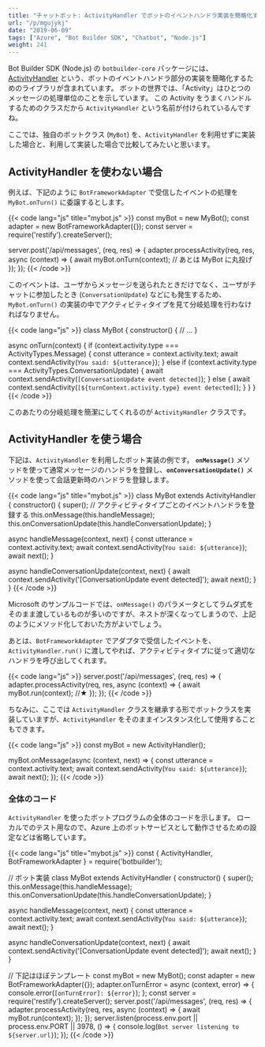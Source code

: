 ```yaml
---
title: "チャットボット: ActivityHandler でボットのイベントハンドラ実装を簡略化する"
url: "/p/mgujykj"
date: "2019-06-09"
tags: ["Azure", "Bot Builder SDK", "Chatbot", "Node.js"]
weight: 241
---
```


Bot Builder SDK (Node.js) の `botbuilder-core` パッケージには、[ActivityHandler](https://github.com/microsoft/botbuilder-js/blob/master/libraries/botbuilder-core/src/activityHandler.ts) という、ボットのイベントハンドラ部分の実装を簡略化するためのライブラリが含まれています。
ボットの世界では、「Activity」はひとつのメッセージの処理単位のことを示しています。
この Activity をうまくハンドルするためのクラスだから `ActivityHandler` という名前が付けられているんですね。

ここでは、独自のボットクラス (`MyBot`) を、`ActivityHandler` を利用せずに実装した場合と、利用して実装した場合で比較してみたいと思います。


ActivityHandler を使わない場合
----

例えば、下記のように `BotFrameworkAdapter` で受信したイベントの処理を `MyBot.onTurn()` に委譲するとします。

{{< code lang="js" title="mybot.js" >}}
const myBot = new MyBot();
const adapter = new BotFrameworkAdapter({});
const server = require('restify').createServer();

server.post('/api/messages', (req, res) => {
  adapter.processActivity(req, res, async (context) => {
    await myBot.onTurn(context);  // あとは MyBot に丸投げ
  });
});
{{< /code >}}

このイベントは、ユーザからメッセージを送られたときだけでなく、ユーザがチャットに参加したとき (`ConversationUpdate`) などにも発生するため、`MyBot.onTurn()` の実装の中でアクティビティタイプを見て分岐処理を行わなければなりません。

{{< code lang="js" >}}
class MyBot {
  constructor() {
    // ...
  }

  async onTurn(context) {
    if (context.activity.type === ActivityTypes.Message) {
      const utterance = context.activity.text;
      await context.sendActivity(`You said: ${utterance}`);
    } else if (context.activity.type === ActivityTypes.ConversationUpdate) {
      await context.sendActivity(`[ConversationUpdate event detected]`);
    } else {
      await context.sendActivity(`[${turnContext.activity.type} event detected]`);
    }
  }
}
{{< /code >}}

このあたりの分岐処理を簡潔にしてくれるのが `ActivityHandler` クラスです。


ActivityHandler を使う場合
----

下記は、`ActivityHandler` を利用したボット実装の例です。
**`onMessage()`** メソッドを使って通常メッセージのハンドラを登録し、**`onConversationUpdate()`** メソッドを使って会話更新時のハンドラを登録します。

{{< code lang="js" title="mybot.js" >}}
class MyBot extends ActivityHandler {
  constructor() {
    super();
    // アクティビティタイプごとのイベントハンドラを登録する
    this.onMessage(this.handleMessage);
    this.onConversationUpdate(this.handleConversationUpdate);
  }

  async handleMessage(context, next) {
    const utterance = context.activity.text;
    await context.sendActivity(`You said: ${utterance}`);
    await next();
  }

  async handleConversationUpdate(context, next) {
    await context.sendActivity('[ConversationUpdate event detected]');
    await next();
  }
}
{{< /code >}}

Microsoft のサンプルコードでは、`onMessage()` のパラメータとしてラムダ式をそのまま渡しているものが多いのですが、ネストが深くなってしまうので、上記のようにメソッド化しておいた方がよいでしょう。

あとは、`BotFrameworkAdapter` でアダプタで受信したイベントを、`ActivityHandler.run()` に渡してやれば、アクティビティタイプに従って適切なハンドラを呼び出してくれます。

{{< code lang="js" >}}
server.post('/api/messages', (req, res) => {
  adapter.processActivity(req, res, async (context) => {
    await myBot.run(context);  //★
  });
});
{{< /code >}}

ちなみに、ここでは `ActivityHandler` クラスを継承する形でボットクラスを実装していますが、`ActivityHandler` をそのままインスタンス化して使用することもできます。

{{< code lang="js" >}}
const myBot = new ActivityHandler();

myBot.onMessage(async (context, next) => {
  const utterance = context.activity.text;
  await context.sendActivity(`You said: ${utterance}`);
  await next();
});
{{< /code >}}


### 全体のコード

`ActivityHandler` を使ったボットプログラムの全体のコードを示します。
ローカルでのテスト用なので、Azure 上のボットサービスとして動作させるための設定などは省略しています。

{{< code lang="js" title="mybot.js" >}}
const { ActivityHandler, BotFrameworkAdapter } = require('botbuilder');

// ボット実装
class MyBot extends ActivityHandler {
  constructor() {
    super();
    this.onMessage(this.handleMessage);
    this.onConversationUpdate(this.handleConversationUpdate);
  }

  async handleMessage(context, next) {
    const utterance = context.activity.text;
    await context.sendActivity(`You said: ${utterance}`);
    await next();
  }

  async handleConversationUpdate(context, next) {
    await context.sendActivity('[ConversationUpdate event detected]');
    await next();
  }
}

// 下記はほぼテンプレート
const myBot = new MyBot();
const adapter = new BotFrameworkAdapter({});
adapter.onTurnError = async (context, error) => {
   console.error(`[onTurnError]: ${error}`);
};
const server = require('restify').createServer();
server.post('/api/messages', (req, res) => {
  adapter.processActivity(req, res, async (context) => {
    await myBot.run(context);
  });
});
server.listen(process.env.port || process.env.PORT || 3978, () => {
  console.log(`Bot server listening to ${server.url}`);
});
{{< /code >}}

